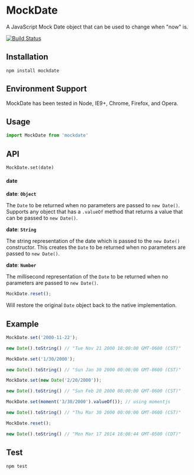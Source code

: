 MockDate
========

A JavaScript Mock Date object that can be used to change when "now" is.

[![Build Status](https://travis-ci.org/boblauer/MockDate.png)](https://travis-ci.org/boblauer/MockDate)

## Installation ##
`npm install mockdate`

## Environment Support ##
MockDate has been tested in Node, IE9+, Chrome, Firefox, and Opera.

## Usage ##
```javascript
import MockDate from 'mockdate'
```

## API ##
```javascript;
MockDate.set(date)
```

#### __date__

__date__: __`Object`__

The `Date` to be returned when no parameters are passed to `new Date()`.  Supports any object that has a `.valueOf` method that returns a value that can be passed to `new Date()`.

__date__: __`String`__

The string representation of the date which is passed to the `new Date()` constructor. This creates the `Date` to be returned when no parameters are passed to `new Date()`.

__date__: __`Number`__

The millisecond representation of the `Date` to be returned when no parameters are passed to `new Date()`.

```javascript
MockDate.reset();
```

Will restore the original `Date` object back to the native implementation.

## Example ##
```javascript
MockDate.set('2000-11-22');

new Date().toString() // "Tue Nov 21 2000 18:00:00 GMT-0600 (CST)"

MockDate.set('1/30/2000');

new Date().toString() // "Sun Jan 30 2000 00:00:00 GMT-0600 (CST)"

MockDate.set(new Date('2/20/2000'));

new Date().toString() // "Sun Feb 20 2000 00:00:00 GMT-0600 (CST)"

MockDate.set(moment('3/30/2000').valueOf()); // using momentjs

new Date().toString() // "Thu Mar 30 2000 00:00:00 GMT-0600 (CST)"

MockDate.reset();

new Date().toString() // "Mon Mar 17 2014 18:08:44 GMT-0500 (CDT)"
```

## Test ##
```javascript
npm test
```
